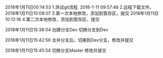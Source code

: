 2018年1月11日00:14:53
1.测试git流程.
2018-1-11 09:57:46
2.远程下载文件。
2018年1月11日10:08:07
3.第一次本地修改，添加到暂存区，提交
2018年1月11日10:12:16
4.第二次本地修改，添加到暂存区，提交

2018年1月11日15:38:04
创建分支Dev 切换分支到Dev

2018年1月11日15:42:56
合并分支后，切换到Dev分支，修改并提交


2018年1月11日15:45:54
切换分支Master 修改并提交


